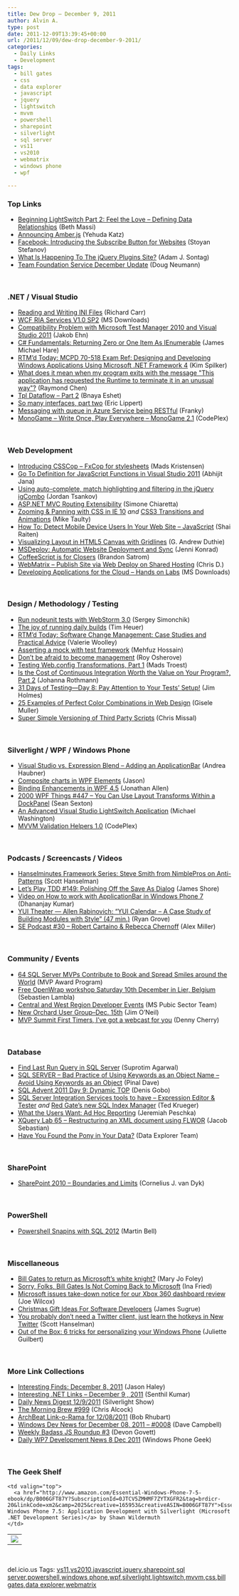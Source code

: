 ```yaml
---
title: Dew Drop – December 9, 2011
author: Alvin A.
type: post
date: 2011-12-09T13:39:45+00:00
url: /2011/12/09/dew-drop-december-9-2011/
categories:
  - Daily Links
  - Development
tags:
  - bill gates
  - css
  - data explorer
  - javascript
  - jquery
  - lightswitch
  - mvvm
  - powershell
  - sharepoint
  - silverlight
  - sql server
  - vs11
  - vs2010
  - webmatrix
  - windows phone
  - wpf

---
```

### <a name="top"></a>Top Links

  * [Beginning LightSwitch Part 2: Feel the Love &#8211; Defining Data Relationships][1] (Beth Massi)
  * [Announcing Amber.js][2] (Yehuda Katz)
  * <a href="http://developers.facebook.com/blog/post/609/" target="_blank">Facebook: Introducing the Subscribe Button for Websites</a> (Stoyan Stefanov)
  * [What Is Happening To The jQuery Plugins Site?][3] (Adam J. Sontag)
  * [Team Foundation Service December Update][4] (Doug Neumann)

&#160;

### <a name="dotnet"></a>.NET / Visual Studio

  * [Reading and Writing INI Files][5] (Richard Carr)
  * [WCF RIA Services V1.0 SP2][6] (MS Downloads)
  * [Compatibility Problem with Microsoft Test Manager 2010 and Visual Studio 2011][7] (Jakob Ehn)
  * [C# Fundamentals: Returning Zero or One Item As IEnumerable<T>][8] (James Michael Hare)
  * [RTM’d Today: MCPD 70-518 Exam Ref: Designing and Developing Windows Applications Using Microsoft .NET Framework 4][9] (Kim Spilker)
  * [What does it mean when my program exits with the message "This application has requested the Runtime to terminate it in an unusual way"?][10] (Raymond Chen)
  * [Tpl Dataflow &#8211; Part 2][11] (Bnaya Eshet)
  * [So many interfaces, part two][12] (Eric Lippert)
  * [Messaging with queue in Azure Service being RESTful][13] (Franky)
  * <a href="http://monogame.codeplex.com/releases/view/78301" target="_blank">MonoGame &#8211; Write Once, Play Everywhere &#8211; MonoGame 2.1</a> (CodePlex)

&#160;

### <a name="web"></a>Web Development

  * [Introducing CSSCop &#8211; FxCop for stylesheets][14] (Mads Kristensen)
  * [Go To Definition for JavaScript Functions in Visual Studio 2011][15] (Abhijit Jana)
  * [Using auto-complete, match highlighting and filtering in the jQuery igCombo][16] (Jordan Tsankov)
  * [ASP.NET MVC Routing Extensibility][17] (Simone Chiaretta)
  * [Zooming & Panning with CSS in IE 10][18] _and_ [CSS3 Transitions and Animations][19] (Mike Taulty)
  * [How To: Detect Mobile Device Users In Your Web Site – JavaScript][20] (Shai Raiten)
  * [Visualizing Layout in HTML5 Canvas with Gridlines][21] (G. Andrew Duthie)
  * [MSDeploy: Automatic Website Deployment and Sync][22] (Jenni Konrad)
  * [CoffeeScript is for Closers][23] (Brandon Satrom)
  * [WebMatrix &#8211; Publish Site via Web Deploy on Shared Hosting][24] (Chris D.)
  * [Developing Applications for the Cloud – Hands on Labs][25] (MS Downloads)

&#160;

### <a name="design"></a>Design / Methodology / Testing

  * [Run nodeunit tests with WebStorm 3.0][26] (Sergey Simonchik)
  * [The joy of running daily builds][27] (Tim Heuer)
  * [RTM’d Today: Software Change Management: Case Studies and Practical Advice][28] (Valerie Woolley)
  * [Asserting a mock with test framework][29] (Mehfuz Hossain)
  * [Don&#8217;t be afraid to become management][30] (Roy Osherove)
  * [Testing Web.config Transformations, Part 1][31] (Mads Troest)
  * [Is the Cost of Continuous Integration Worth the Value on Your Program?, Part 2][32] (Johanna Rothmann)
  * [31 Days of Testing—Day 8: Pay Attention to Your Tests’ Setup!][33] (Jim Holmes)
  * [25 Examples of Perfect Color Combinations in Web Design][34] (Gisele Muller)
  * [Super Simple Versioning of Third Party Scripts][35] (Chris Missal)

&#160;

### <a name="silverlight"></a>Silverlight / WPF / Windows Phone

  * [Visual Studio vs. Expression Blend – Adding an ApplicationBar][36] (Andrea Haubner)
  * [Composite charts in WPF Elements][37] (Jason)
  * [Binding Enhancements in WPF 4.5][38] (Jonathan Allen)
  * <a href="http://wpf.2000things.com/2011/12/09/447-you-can-use-layout-transforms-within-a-dockpanel/" target="_blank">2000 WPF Things #447 – You Can Use Layout Transforms Within a DockPanel</a> (Sean Sexton)
  * [An Advanced Visual Studio LightSwitch Application][39] (Michael Washington)
  * <a href="http://mvvmvalidation.codeplex.com/releases/view/78335" target="_blank">MVVM Validation Helpers 1.0</a> (CodePlex)

&#160;

### <a name="podcasts"></a>Podcasts / Screencasts / Videos

  * <a href="http://feedproxy.google.com/~r/HanselminutesCompleteMP3/~3/BbBDdGJBhII/default.aspx" target="_blank">Hanselminutes Framework Series: Steve Smith from NimblePros on Anti-Patterns</a> (Scott Hanselman)
  * [Let&#8217;s Play TDD #149: Polishing Off the Save As Dialog][40] (James Shore)
  * [Video on How to work with ApplicationBar in Windows Phone 7][41] (Dhananjay Kumar)
  * [YUI Theater — Allen Rabinovich: “YUI Calendar – A Case Study of Building Modules with Style” (47 min.)][42] (Ryan Grove)
  * [SE Podcast #30 – Robert Cartaino & Rebecca Chernoff][43] (Alex Miller)

&#160;

### <a name="events"></a>Community / Events

  * [64 SQL Server MVPs Contribute to Book and Spread Smiles around the World][44] (MVP Award Program)
  * [Free OpenWrap workshop Saturday 10th December in Lier, Belgium][45] (Sebastien Lambla)
  * [Central and West Region Developer Events][46] (MS Pubic Sector Team)
  * [New Orchard User Group–Dec. 15th][47] (Jim O’Neil)
  * [MVP Summit First Timers, I’ve got a webcast for you][48] (Denny Cherry)

&#160;

### <a name="sql"></a>Database

  * [Find Last Run Query in SQL Server][49] (Suprotim Agarwal)
  * [SQL SERVER – Bad Practice of Using Keywords as an Object Name – Avoid Using Keywords as an Object][50] (Pinal Dave)
  * [SQL Advent 2011 Day 9: Dynamic TOP][51] (Denis Gobo)
  * [SQL Server Integration Services tools to have – Expression Editor & Tester][52] _and_ [Red Gate’s new SQL Index Manager][53] (Ted Krueger)
  * [What the Users Want: Ad Hoc Reporting][54] (Jeremiah Peschka)
  * [XQuery Lab 65 – Restructuring an XML document using FLWOR][55] (Jacob Sebastian)
  * [Have You Found the Pony in Your Data?][56] (Data Explorer Team)

&#160;

### <a name="sp"></a>SharePoint

  * [SharePoint 2010 &#8211; Boundaries and Limits][57] (Cornelius J. van Dyk)

&#160;

### <a name="ps"></a>PowerShell

  * [Powershell Snapins with SQL 2012][58] (Martin Bell)

&#160;

### <a name="misc"></a>Miscellaneous

  * [Bill Gates to return as Microsoft&#8217;s white knight?][59] (Mary Jo Foley)
  * [Sorry, Folks, Bill Gates Is Not Coming Back to Microsoft][60] (Ina Fried)
  * [Microsoft issues take-down notice for our Xbox 360 dashboard review][61] (Joe Wilcox)
  * [Christmas Gift Ideas For Software Developers][62] (James Sugrue)
  * [You probably don&#8217;t need a Twitter client, just learn the hotkeys in New Twitter][63] (Scott Hanselman)
  * [Out of the Box: 6 tricks for personalizing your Windows Phone][64] (Juliette Guilbert)

&#160;

### <a name="links"></a>More Link Collections

  * [Interesting Finds: December 8, 2011][65] (Jason Haley)
  * [Interesting .NET Links – December 9 , 2011][66] (Senthil Kumar)
  * [Daily News Digest 12/9/2011][67] (Silverlight Show)
  * [The Morning Brew #999][68] (Chris Alcock)
  * [ArchBeat Link-o-Rama for 12/08/2011][69] (Bob Rhubart)
  * [Windows Dev News for December 08, 2011 &#8211; #0008][70] (Dave Campbell)
  * [Weekly Badass JS Roundup #3][71] (Devon Govett)
  * [Daily WP7 Development News 8 Dec 2011][72] (Windows Phone Geek)

&#160;

### <a name="shelf"></a>The Geek Shelf

<table border="0" cellspacing="0" cellpadding="0">
  <tr>
    <td>
      <img data-recalc-dims="1" decoding="async" src="https://i0.wp.com/ecx.images-amazon.com/images/I/5179Qfq-bxL._SL160_.jpg?w=660" />
    </td>
    
    <td valign="top">
      <a href="http://www.amazon.com/Essential-Windows-Phone-7-5-ebook/dp/B006GFT87Y?SubscriptionId=0JTCV5ZMHMF7ZYTXGFR2&tag=brdicr-20&linkCode=xm2&camp=2025&creative=165953&creativeASIN=B006GFT87Y">Essential Windows Phone 7.5: Application Development with Silverlight (Microsoft .NET Development Series)</a> by Shawn Wildermuth
    </td>
  </tr>
</table>

&#160;

<div style="padding-bottom: 0px; margin: 0px; padding-left: 0px; padding-right: 0px; display: inline; float: none; padding-top: 0px" id="scid:0767317B-992E-4b12-91E0-4F059A8CECA8:1196197f-77bc-4cec-acf1-21b5b5712bae" class="wlWriterEditableSmartContent">
  del.icio.us Tags: <a href="http://del.icio.us/popular/vs11" rel="tag">vs11</a>,<a href="http://del.icio.us/popular/vs2010" rel="tag">vs2010</a>,<a href="http://del.icio.us/popular/javascript" rel="tag">javascript</a>,<a href="http://del.icio.us/popular/jquery" rel="tag">jquery</a>,<a href="http://del.icio.us/popular/sharepoint" rel="tag">sharepoint</a>,<a href="http://del.icio.us/popular/sql+server" rel="tag">sql server</a>,<a href="http://del.icio.us/popular/powershell" rel="tag">powershell</a>,<a href="http://del.icio.us/popular/windows+phone" rel="tag">windows phone</a>,<a href="http://del.icio.us/popular/wpf" rel="tag">wpf</a>,<a href="http://del.icio.us/popular/silverlight" rel="tag">silverlight</a>,<a href="http://del.icio.us/popular/lightswitch" rel="tag">lightswitch</a>,<a href="http://del.icio.us/popular/mvvm" rel="tag">mvvm</a>,<a href="http://del.icio.us/popular/css" rel="tag">css</a>,<a href="http://del.icio.us/popular/bill+gates" rel="tag">bill gates</a>,<a href="http://del.icio.us/popular/data+explorer" rel="tag">data explorer</a>,<a href="http://del.icio.us/popular/webmatrix" rel="tag">webmatrix</a>
</div>

 [1]: http://blogs.msdn.com/b/bethmassi/archive/2011/12/08/beginning-lightswitch-part-2-feel-the-love-defining-data-relationships.aspx
 [2]: http://feedproxy.google.com/~r/KatzGotYourTongue/~3/kcjvX4gkC1Q/
 [3]: http://feedproxy.google.com/~r/jquery/~3/4Rl5jFda4W4/
 [4]: http://blogs.msdn.com/b/visualstudioalm/archive/2011/12/08/team-foundation-service-december-update.aspx
 [5]: http://feedproxy.google.com/~r/BlackwaspLatestAdditions/~3/kL7wqiG8WzE/IniFile.aspx
 [6]: http://www.microsoft.com/download/en/details.aspx?id=28357&WT.mc_id=rss_alldownloads_all
 [7]: http://geekswithblogs.net/jakob/archive/2011/12/09/compatibility-problem-with-microsoft-test-manager-2010-and-visual-studio.aspx
 [8]: http://feedproxy.google.com/~r/BlackRabbitCoder/~3/_QezGisZ1mM/c-fundamentals-returning-zero-or-one-item-as-ienumerablelttgt.aspx
 [9]: http://blogs.msdn.com/b/microsoft_press/archive/2011/12/09/rtm-d-today-mcpd-70-518-exam-ref-designing-and-developing-windows-applications-using-microsoft-net-framework-4.aspx
 [10]: http://blogs.msdn.com/b/oldnewthing/archive/2011/12/08/10245330.aspx
 [11]: http://blogs.microsoft.co.il/blogs/bnaya/archive/2011/12/09/tpl-dataflow-part-2.aspx
 [12]: http://blogs.msdn.com/b/ericlippert/archive/2011/12/08/so-many-interfaces-part-two.aspx
 [13]: http://www.frankysnotes.com/2011/12/messaging-with-queue-in-azure-service.html
 [14]: http://feedproxy.google.com/~r/netSlave/~3/D8OxE_NxXq4/post.aspx
 [15]: http://dailydotnettips.com/2011/12/09/go-to-definition-for-javascript-functions-in-visual-studio-2011/
 [16]: http://blogs.infragistics.com/blogs/jordan_tsankov/archive/2011/12/08/using-auto-complete-match-highlighting-and-filtering-in-the-jquery-igcombo.aspx
 [17]: http://www.simple-talk.com/dotnet/.net-framework/asp.net-mvc-routing-extensibility/
 [18]: http://feedproxy.google.com/~r/mtaulty/~3/pW0OosPM5rI/zooming-amp-panning-with-css-in-ie-10.aspx
 [19]: http://feedproxy.google.com/~r/mtaulty/~3/W5RgDjMgS20/css3-transitions-and-animations.aspx
 [20]: http://feedproxy.google.com/~r/ShaiRaiten/~3/iydTGeNx45w/how-to-detect-mobile-device-users-in-your-web-site-javascript.aspx
 [21]: http://feeds.devhammer.net/~r/devhammer/~3/fCl3ZJt-rNw/visualizing-layout-in-html5-canvas-with-gridlines
 [22]: http://www.infoq.com/news/2011/12/MSDeploy
 [23]: http://feedproxy.google.com/~r/userinexperience/tYGT/~3/QVESqU9bNQQ/
 [24]: http://feedproxy.google.com/~r/geekswithblogs/~3/bRrZzhrG9ws/webmatrix---publish-site-via-web-deploy.aspx
 [25]: http://www.microsoft.com/download/en/details.aspx?id=22481&WT.mc_id=rss_alldownloads_all
 [26]: http://feedproxy.google.com/~r/jetbrains_webIde/~3/aPwzii2IbN0/
 [27]: http://feeds.timheuer.com/~r/timheuer/~3/LYljYXSdhQM/running-daily-builds-tracking-changes-source-control.aspx
 [28]: http://blogs.msdn.com/b/microsoft_press/archive/2011/12/08/rtm-d-today-software-change-management-case-studies-and-practical-advice.aspx
 [29]: http://feedproxy.google.com/~r/burncsharp/~3/Zj5afHUJEy0/asserting-a-mock-with-test-framework.aspx
 [30]: http://feedproxy.google.com/~r/5whys/~3/F0dbrxncQcU/dont-be-afraid-to-become-management.html
 [31]: http://feedproxy.google.com/~r/jayway/posts/~3/U6Y5EGAUZZQ/
 [32]: http://feedproxy.google.com/~r/ManagingProductDevelopment/~3/RIkC9m-sdmg/is-the-cost-of-continuous-integration-worth-the-value-on-your-program-part-2.html
 [33]: http://feedproxy.google.com/~r/Frazzleddad/~3/iez8UDcRa04/31-days-of-testingday-8-pay-attention.html
 [34]: http://tympanus.net/codrops/2011/12/08/25-examples-of-perfect-color-combinations-in-web-design/
 [35]: http://feedproxy.google.com/~r/LosTechies/~3/-3p-Pp20Gks/
 [36]: http://andreahaubner.blog.com/2011/12/08/visual-studio-vs-expression-blend-adding-an-applicationbar/
 [37]: http://www.mindscapehq.com/blog/index.php/2011/12/08/composite-charts-in-wpf-elements/
 [38]: http://www.infoq.com/news/2011/12/WPF-45
 [39]: http://www.codeproject.com/KB/LightSwitch/LSHelpDesk.aspx
 [40]: http://jamesshore.com/Blog/Lets-Play/Episode-149.html
 [41]: http://debugmode.net/2011/12/08/video-on-how-to-work-with-applicationbar-in-windows-phone-7/
 [42]: http://feeds.yuiblog.com/~r/YahooUserInterfaceBlog/~3/49w5Ym3whzc/
 [43]: http://blog.stackoverflow.com/2011/12/se-podcast-30-robert-cartaino-rebecca-chernoff/
 [44]: http://blogs.msdn.com/b/mvpawardprogram/archive/2011/12/08/more-than-64-sql-server-mvps-contribute-to-book-and-spread-smiles-around-the-world.aspx
 [45]: http://feedproxy.google.com/~r/CodeBetter/~3/nUEzagcoM7Y/
 [46]: http://blogs.msdn.com/b/publicsector/archive/2011/12/08/central-and-west-region-developer-events.aspx
 [47]: http://blogs.msdn.com/b/jimoneil/archive/2011/12/08/new-orchard-user-group-dec-15th.aspx
 [48]: http://feedproxy.google.com/~r/sqlserverpedia/~3/XYDOrugN6n0/
 [49]: http://feedproxy.google.com/~r/sqlservercurry/blog/~3/x0fz8Ds-d3s/last-run-query-in-sql-server.html
 [50]: http://blog.sqlauthority.com/2011/12/09/sql-server-bad-practice-of-using-keywords-as-an-object-name-avoid-using-keywords-as-an-object/
 [51]: http://blogs.lessthandot.com/index.php/DataMgmt/DataDesign/sql-advent-2011-day-9
 [52]: http://blogs.lessthandot.com/index.php/DataMgmt/ssis/sql-server-integration-services-tools
 [53]: http://blogs.lessthandot.com/index.php/DataMgmt/DBAdmin/red-gate-sql-index-manager
 [54]: http://feedproxy.google.com/~r/BrentOzar-SqlServerDba/~3/AgJZMfwq9p8/
 [55]: http://feedproxy.google.com/~r/ExploringBeyondRelational/~3/vw5nQFO9oVs/xquery-lab-65-restructuring-an-xml-document-using-flwor.aspx
 [56]: http://blogs.msdn.com/b/dataexplorer/archive/2011/12/08/have-you-found-the-pony-in-your-data.aspx
 [57]: http://www.cjvandyk.com/blog/Lists/Posts/ViewPost.aspx?ID=339
 [58]: http://sqlblogcasts.com/blogs/martinbell/archive/2011/12/08/Powershell-Snapins-with-SQL-2012.aspx
 [59]: http://www.zdnet.com/blog/microsoft/bill-gates-to-return-as-microsofts-white-knight/11366
 [60]: http://allthingsd.com/20111208/sorry-folks-bill-gates-is-not-coming-back-to-microsoft/
 [61]: http://feeds.betanews.com/~r/bn/~3/PlMGvWGu0qw/
 [62]: http://feeds.dzone.com/~r/zones/css/~3/glFnUoLple8/christmas-gift-ideas-software
 [63]: http://feedproxy.google.com/~r/ScottHanselman/~3/l-B5PVyDBSo/YouProbablyDontNeedATwitterClientJustLearnTheHotkeysInNewTwitter.aspx
 [64]: http://windowsteamblog.com/windows_phone/b/windowsphone/archive/2011/12/08/out-of-the-box-6-tricks-for-personalizing-your-windows-phone.aspx
 [65]: http://jasonhaley.com/blog/post.aspx?id=c157121b-2ce0-42bb-ad00-88b39a8e7fe7
 [66]: http://techblog.ginktage.com/2011/12/interesting-net-links-december-9-2011/
 [67]: http://feedproxy.google.com/~r/silverlightshow/~3/Ira4NT-VaCo/Daily-News-Digest-12-9-2011.aspx
 [68]: http://feedproxy.google.com/~r/ReflectivePerspective/~3/b2gWRQjQomE/
 [69]: http://feedproxy.google.com/~r/brhubartOTN/~3/-UKtQ8PPeto/archbeat_link_o_rama_for44
 [70]: http://www.windowsdevnews.com/Blogs.aspx?ID=19
 [71]: http://badassjs.com/post/13927909485
 [72]: http://feedproxy.google.com/~r/Windowsphonegeek/~3/L1DFHKZCKHk/daily-wp7-development-news-8-dec-2011
